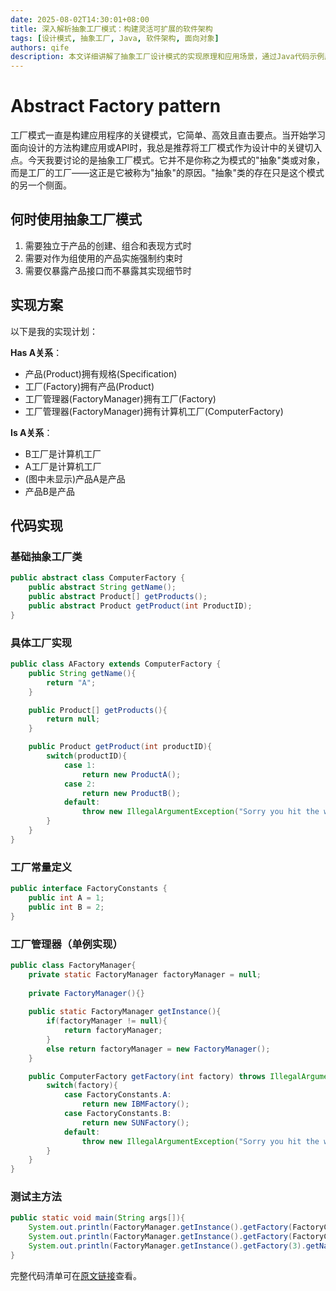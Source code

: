 ```yaml
---
date: 2025-08-02T14:30:01+08:00
title: 深入解析抽象工厂模式：构建灵活可扩展的软件架构
tags: [设计模式, 抽象工厂, Java, 软件架构, 面向对象]
authors: qife
description: 本文详细讲解了抽象工厂设计模式的实现原理和应用场景，通过Java代码示例展示了如何创建产品族、管理工厂实例，并解释了该模式在解耦具体实现与客户端代码方面的优势。
---
```


# Abstract Factory pattern

工厂模式一直是构建应用程序的关键模式，它简单、高效且直击要点。当开始学习面向设计的方法构建应用或API时，我总是推荐将工厂模式作为设计中的关键切入点。今天我要讨论的是抽象工厂模式。它并不是你称之为模式的"抽象"类或对象，而是工厂的工厂——这正是它被称为"抽象"的原因。"抽象"类的存在只是这个模式的另一个侧面。

## 何时使用抽象工厂模式

1. 需要独立于产品的创建、组合和表现方式时  
2. 需要对作为组使用的产品实施强制约束时  
3. 需要仅暴露产品接口而不暴露其实现细节时  

## 实现方案

以下是我的实现计划：

**Has A关系**：  
- 产品(Product)拥有规格(Specification)  
- 工厂(Factory)拥有产品(Product)  
- 工厂管理器(FactoryManager)拥有工厂(Factory)  
- 工厂管理器(FactoryManager)拥有计算机工厂(ComputerFactory)  

**Is A关系**：  
- B工厂是计算机工厂  
- A工厂是计算机工厂  
- (图中未显示)产品A是产品  
- 产品B是产品  

## 代码实现

### 基础抽象工厂类

```java
public abstract class ComputerFactory {
    public abstract String getName();
    public abstract Product[] getProducts();
    public abstract Product getProduct(int ProductID);
}
```

### 具体工厂实现

```java
public class AFactory extends ComputerFactory {
    public String getName(){
        return "A";
    }

    public Product[] getProducts(){
        return null;
    }

    public Product getProduct(int productID){
        switch(productID){
            case 1:
                return new ProductA();
            case 2:
                return new ProductB();
            default:
                throw new IllegalArgumentException("Sorry you hit the wrong factory, we closed down in 1600 BC");
        }
    }
}
```

### 工厂常量定义

```java
public interface FactoryConstants {
    public int A = 1;
    public int B = 2;
}
```

### 工厂管理器（单例实现）

```java
public class FactoryManager{
    private static FactoryManager factoryManager = null;
    
    private FactoryManager(){}
    
    public static FactoryManager getInstance(){
        if(factoryManager != null){
            return factoryManager;
        }
        else return factoryManager = new FactoryManager();
    }

    public ComputerFactory getFactory(int factory) throws IllegalArgumentException{
        switch(factory){
            case FactoryConstants.A:
                return new IBMFactory();
            case FactoryConstants.B:
                return new SUNFactory();
            default:
                throw new IllegalArgumentException("Sorry you hit the wrong factory, we closed down in 1600 BC");
        } 
    }
}
```

### 测试主方法

```java
public static void main(String args[]){
    System.out.println(FactoryManager.getInstance().getFactory(FactoryConstants.A).getName());
    System.out.println(FactoryManager.getInstance().getFactory(FactoryConstants.B).getName());
    System.out.println(FactoryManager.getInstance().getFactory(3).getName());
}
```

完整代码清单可在[原文链接](原博客地址)查看。